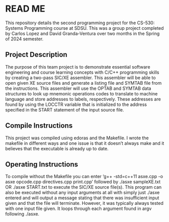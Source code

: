 # READ ME
This repository details the second programming project for the CS-530: Systems Programming course at SDSU. 
This was a group project completed by Carlos Lopez and David Granda-Ventura over two months in the Spring of 2024 semester.

## Project Description
The purpose of this team project is to demonstrate essential software engineering and course learning concepts with C/C++ programming skills by creating a two-pass SIC/XE assembler. This assembler will be able to open given XE source files and generate a listing file and SYMTAB file from the instructions. This assembler will use the OPTAB and SYMTAB data structures to look up mnemonic operations codes to translate to machine language and store addresses to labels, respectively. These addresses are found by using the LOCCTR variable that is initialized to the address specified in the START statement of the input source file.

## Compile Instructions
This project was compiled using edoras and the Makefile. I wrote the makefile in different ways and one issue is that it doesn’t always make and it believes that the executable is already up to date.

## Operating Instructions
To compile without the Makefile you can enter ‘g++ -std=c++11 asxe.cpp -o asxe opcode.cpp directives.cpp print.cpp’ followed by ./asxe sampleXE.txt OR ./asxe START.txt to execute the SIC/XE source file(s).
This program can also be executed without any input arguments at all with simply just ./asxe entered and will output a message stating that there was insufficient input given and that the file will terminate. However, it was typically always tested with one input file given. It loops through each argument found in argv following ./asxe.

##
